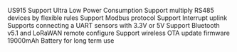 US915 Support
Ultra Low Power Consumption
Support multiply RS485 devices by flexible rules
Support Modbus protocol
Support Interrupt uplink
Supports connecting a UART sensors with 3.3V or 5V
Support Bluetooth v5.1 and LoRaWAN remote configure
Support wireless OTA update firmware
19000mAh Battery for long term use
